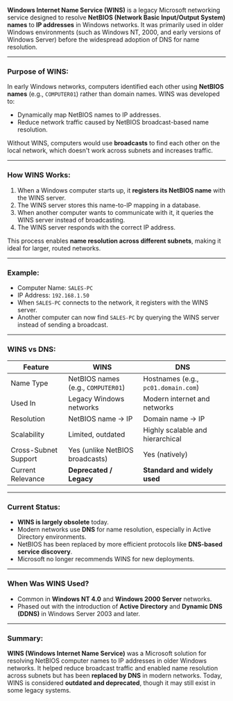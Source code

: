 **Windows Internet Name Service (WINS)** is a legacy Microsoft networking service designed to resolve **NetBIOS (Network Basic Input/Output System) names** to **IP addresses** in Windows networks. It was primarily used in older Windows environments (such as Windows NT, 2000, and early versions of Windows Server) before the widespread adoption of DNS for name resolution.

---

### Purpose of WINS:

In early Windows networks, computers identified each other using **NetBIOS names** (e.g., `COMPUTER01`) rather than domain names. WINS was developed to:

- Dynamically map NetBIOS names to IP addresses.
- Reduce network traffic caused by NetBIOS broadcast-based name resolution.

Without WINS, computers would use **broadcasts** to find each other on the local network, which doesn't work across subnets and increases traffic.

---

### How WINS Works:

1. When a Windows computer starts up, it **registers its NetBIOS name** with the WINS server.
2. The WINS server stores this name-to-IP mapping in a database.
3. When another computer wants to communicate with it, it queries the WINS server instead of broadcasting.
4. The WINS server responds with the correct IP address.

This process enables **name resolution across different subnets**, making it ideal for larger, routed networks.

---

### Example:

- Computer Name: `SALES-PC`
- IP Address: `192.168.1.50`
- When `SALES-PC` connects to the network, it registers with the WINS server.
- Another computer can now find `SALES-PC` by querying the WINS server instead of sending a broadcast.

---

### WINS vs DNS:

| Feature              | WINS                               | DNS                                 |
| -------------------- | ---------------------------------- | ----------------------------------- |
| Name Type            | NetBIOS names (e.g., `COMPUTER01`) | Hostnames (e.g., `pc01.domain.com`) |
| Used In              | Legacy Windows networks            | Modern internet and networks        |
| Resolution           | NetBIOS name → IP                  | Domain name → IP                    |
| Scalability          | Limited, outdated                  | Highly scalable and hierarchical    |
| Cross-Subnet Support | Yes (unlike NetBIOS broadcasts)    | Yes (natively)                      |
| Current Relevance    | **Deprecated / Legacy**            | **Standard and widely used**        |

---

### Current Status:

- **WINS is largely obsolete** today.
- Modern networks use **DNS** for name resolution, especially in Active Directory environments.
- NetBIOS has been replaced by more efficient protocols like **DNS-based service discovery**.
- Microsoft no longer recommends WINS for new deployments.

---

### When Was WINS Used?

- Common in **Windows NT 4.0** and **Windows 2000 Server** networks.
- Phased out with the introduction of **Active Directory** and **Dynamic DNS (DDNS)** in Windows Server 2003 and later.

---

### Summary:

**WINS (Windows Internet Name Service)** was a Microsoft solution for resolving NetBIOS computer names to IP addresses in older Windows networks. It helped reduce broadcast traffic and enabled name resolution across subnets but has been **replaced by DNS** in modern networks. Today, WINS is considered **outdated and deprecated**, though it may still exist in some legacy systems.
